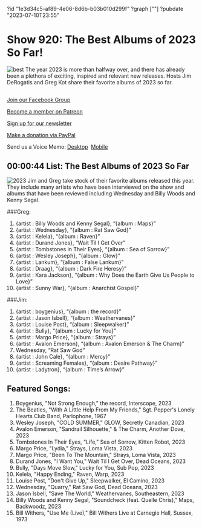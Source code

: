 ?id "1e3d34c5-af89-4e06-8d6b-b03b010d299f"
?graph [""]
?pubdate "2023-07-10T23:55"
# Show 920: The Best Albums of 2023 So Far!
![best](https://static.soundopinions.org/images/2023/copy-of-best-albums.png)
The year 2023 is more than halfway over, and there has already been a plethora of exciting, inspired and relevant new releases. Hosts Jim DeRogatis and Greg Kot share their favorite albums of 2023 so far.

## 

[Join our Facebook Group](https://bit.ly/3sivr9T)

[Become a member on Patreon](https://bit.ly/3slWZvc)

[Sign up for our newsletter](https://bit.ly/3eEvRnG)

[Make a donation via PayPal](https://bit.ly/3dmt9lU)

Send us a Voice Memo: [Desktop](bit.ly/2RyD5Ah)  [Mobile](sayhi.chat/soundops)


## 00:00:44 List: The Best Albums of 2023 So Far
![2023](https://static.soundopinions.org/images/2023/best-albums-of-2023-so-far.png)
Jim and Greg take stock of their favorite albums released this year. They include many artists who have been interviewed on the show and albums that have been reviewed including Wednesday and Billy Woods and Kenny Segal.

###Greg:
1. {artist : Billy Woods and Kenny Segal}, “{album : Maps}”
2. {artist : Wednesday}, “{album : Rat Saw God}”
3. {artist : Kelela}, “{album : Raven}”
4. {artist : Durand Jones}, “Wait Til I Get Over”
5. {artist : Tombstones in Their Eyes}, “{album : Sea of Sorrow}”
6. {artist : Wesley Joseph}, “{album : Glow}”
7. {artist : Lankum}, “{album : False Lankum}”
8. {artist : Draag}, “{album : Dark Fire Heresy}”
9. {artist : Kara Jackson}, “{album : Why Does the Earth Give Us People to Love}”
10. {artist : Sunny War}, “{album : Anarchist Gospel}”

###Jim:
1. {artist : boygenius}, “{album : the record}”
2. {artist : Jason Isbell}, “{album : Weathervanes}”
3. {artist : Louise Post}, “{album : Sleepwalker}”
4. {artist : Bully}, “{album : Lucky for You}”
5. {artist : Margo Price}, “{album : Strays}”
6. {artist : Avalon Emerson}, “{album : Avalon Emerson & The Charm}”
7. Wednesday, “Rat Saw God”
8. {artist : John Cale}, “{album : Mercy}”
9. {artist : Screaming Females}, “{album : Desire Pathway}”
10. {artist : Ladytron}, “{album : Time’s Arrow}”



## Featured Songs:
1. Boygenius, "Not Strong Enough," the record, Interscope, 2023
1. The Beatles, "With A Little Help From My Friends," Sgt. Pepper's Lonely Hearts Club Band, Parlophone, 1967
1. Wesley Joseph, "COLD SUMMER," GLOW, Secretly Canadian, 2023
1. Avalon Emerson, "Sandrail Silhouette," & The Charm, Another Dove, 2023
1. Tombstones In Their Eyes, "Life," Sea of Sorrow, Kitten Robot, 2023
1. Margo Price, "Lydia," Strays, Loma Vista, 2023
1. Margo Price, "Been To The Mountain," Strays, Loma Vista, 2023
1. Durand Jones, "I Want You," Wait Til I Get Over, Dead Oceans, 2023
1. Bully, "Days Move Slow," Lucky for You, Sub Pop, 2023
1. Kelela, "Happy Ending," Raven, Warp, 2023
1. Louise Post, "Don't Give Up," Sleepwalker, El Camino, 2023
1. Wednesday, "Quarry," Rat Saw God, Dead Oceans, 2023
1. Jason Isbell, "Save The World," Weathervanes, Southeastern, 2023
1. Billy Woods and Kenny Segal, "Soundcheck (feat. Quelle Chris)," Maps, Backwoodz, 2023
1. Bill Withers, "Use Me (Live)," Bill Withers Live at Carnegie Hall, Sussex, 1973
